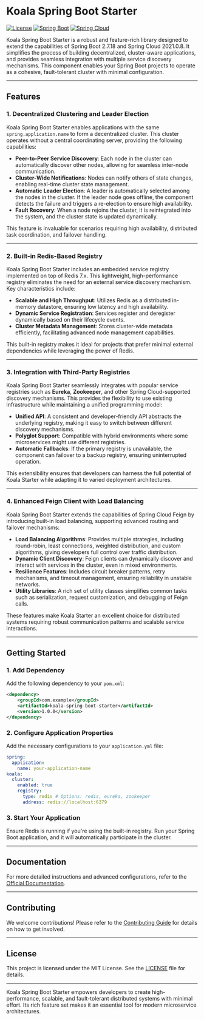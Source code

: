 
# Koala Spring Boot Starter

[![License](https://img.shields.io/badge/license-MIT-blue.svg)](LICENSE)
[![Spring Boot](https://img.shields.io/badge/Spring%20Boot-2.7.18-brightgreen.svg)](https://spring.io/projects/spring-boot)
[![Spring Cloud](https://img.shields.io/badge/Spring%20Cloud-2021.0.8-brightgreen.svg)](https://spring.io/projects/spring-cloud)

Koala Spring Boot Starter is a robust and feature-rich library designed to extend the capabilities of Spring Boot 2.7.18 and Spring Cloud 2021.0.8. It simplifies the process of building decentralized, cluster-aware applications, and provides seamless integration with multiple service discovery mechanisms. This component enables your Spring Boot projects to operate as a cohesive, fault-tolerant cluster with minimal configuration.

---

## Features

### 1. Decentralized Clustering and Leader Election

Koala Spring Boot Starter enables applications with the same `spring.application.name` to form a decentralized cluster. This cluster operates without a central coordinating server, providing the following capabilities:
- **Peer-to-Peer Service Discovery**: Each node in the cluster can automatically discover other nodes, allowing for seamless inter-node communication.
- **Cluster-Wide Notifications**: Nodes can notify others of state changes, enabling real-time cluster state management.
- **Automatic Leader Election**: A leader is automatically selected among the nodes in the cluster. If the leader node goes offline, the component detects the failure and triggers a re-election to ensure high availability.
- **Fault Recovery**: When a node rejoins the cluster, it is reintegrated into the system, and the cluster state is updated dynamically.

This feature is invaluable for scenarios requiring high availability, distributed task coordination, and failover handling.

---

### 2. Built-in Redis-Based Registry

Koala Spring Boot Starter includes an embedded service registry implemented on top of Redis 7.x. This lightweight, high-performance registry eliminates the need for an external service discovery mechanism. Key characteristics include:
- **Scalable and High Throughput**: Utilizes Redis as a distributed in-memory datastore, ensuring low latency and high availability.
- **Dynamic Service Registration**: Services register and deregister dynamically based on their lifecycle events.
- **Cluster Metadata Management**: Stores cluster-wide metadata efficiently, facilitating advanced node management capabilities.

This built-in registry makes it ideal for projects that prefer minimal external dependencies while leveraging the power of Redis.

---

### 3. Integration with Third-Party Registries

Koala Spring Boot Starter seamlessly integrates with popular service registries such as **Eureka**, **Zookeeper**, and other Spring Cloud-supported discovery mechanisms. This provides the flexibility to use existing infrastructure while maintaining a unified programming model:
- **Unified API**: A consistent and developer-friendly API abstracts the underlying registry, making it easy to switch between different discovery mechanisms.
- **Polyglot Support**: Compatible with hybrid environments where some microservices might use different registries.
- **Automatic Fallbacks**: If the primary registry is unavailable, the component can failover to a backup registry, ensuring uninterrupted operation.

This extensibility ensures that developers can harness the full potential of Koala Starter while adapting it to varied deployment architectures.

---

### 4. Enhanced Feign Client with Load Balancing

Koala Spring Boot Starter extends the capabilities of Spring Cloud Feign by introducing built-in load balancing, supporting advanced routing and failover mechanisms:
- **Load Balancing Algorithms**: Provides multiple strategies, including round-robin, least connections, weighted distribution, and custom algorithms, giving developers full control over traffic distribution.
- **Dynamic Client Discovery**: Feign clients can dynamically discover and interact with services in the cluster, even in mixed environments.
- **Resilience Features**: Includes circuit breaker patterns, retry mechanisms, and timeout management, ensuring reliability in unstable networks.
- **Utility Libraries**: A rich set of utility classes simplifies common tasks such as serialization, request customization, and debugging of Feign calls.

These features make Koala Starter an excellent choice for distributed systems requiring robust communication patterns and scalable service interactions.

---

## Getting Started

### 1. Add Dependency

Add the following dependency to your `pom.xml`:
```xml
<dependency>
    <groupId>com.example</groupId>
    <artifactId>koala-spring-boot-starter</artifactId>
    <version>1.0.0</version>
</dependency>
```

### 2. Configure Application Properties

Add the necessary configurations to your `application.yml` file:
```yaml
spring:
  application:
    name: your-application-name
koala:
  cluster:
    enabled: true
    registry:
      type: redis # Options: redis, eureka, zookeeper
      address: redis://localhost:6379
```

### 3. Start Your Application

Ensure Redis is running if you're using the built-in registry. Run your Spring Boot application, and it will automatically participate in the cluster.

---

## Documentation

For more detailed instructions and advanced configurations, refer to the [Official Documentation](https://github.com/paganini2008/koala-spring-boot-starter/wiki).

---

## Contributing

We welcome contributions! Please refer to the [Contributing Guide](CONTRIBUTING.md) for details on how to get involved.

---

## License

This project is licensed under the MIT License. See the [LICENSE](LICENSE) file for details.

---

Koala Spring Boot Starter empowers developers to create high-performance, scalable, and fault-tolerant distributed systems with minimal effort. Its rich feature set makes it an essential tool for modern microservice architectures.
